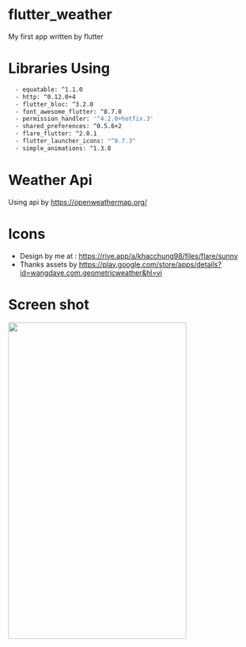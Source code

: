 # flutter_weather
  My first app written by flutter

# Libraries Using
```sh
  - equatable: ^1.1.0
  - http: ^0.12.0+4
  - flutter_bloc: ^3.2.0
  - font_awesome_flutter: ^8.7.0
  - permission_handler: '^4.2.0+hotfix.3'
  - shared_preferences: ^0.5.6+2
  - flare_flutter: ^2.0.1
  - flutter_launcher_icons: "^0.7.3"
  - simple_animations: ^1.3.8
 ```
 
 # Weather Api
  Using api by https://openweathermap.org/
  
 # Icons
  - Design by me at : https://rive.app/a/khacchung98/files/flare/sunny
  - Thanks assets by https://play.google.com/store/apps/details?id=wangdaye.com.geometricweather&hl=vi

 # Screen shot
 <img src="https://github.com/khacchungory/flutter_weather/blob/master/screenshot.gif" width="360" height="640">
